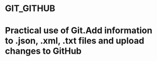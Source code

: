 # GIT_GITHUB
# Practical use of Git.Add information to .json, .xml, .txt files and upload changes to GitHub
